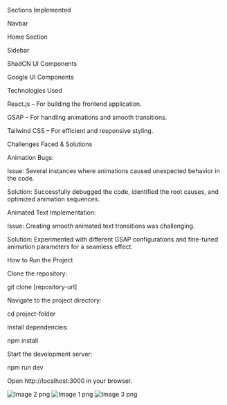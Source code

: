 Sections Implemented

Navbar

Home Section

Sidebar

ShadCN UI Components

Google UI Components

Technologies Used

React.js – For building the frontend application.

GSAP – For handling animations and smooth transitions.

Tailwind CSS – For efficient and responsive styling.

Challenges Faced & Solutions

Animation Bugs:

Issue: Several instances where animations caused unexpected behavior in the code.

Solution: Successfully debugged the code, identified the root causes, and optimized animation sequences.

Animated Text Implementation:

Issue: Creating smooth animated text transitions was challenging.

Solution: Experimented with different GSAP configurations and fine-tuned animation parameters for a seamless effect.

How to Run the Project

Clone the repository:

git clone [repository-url]

Navigate to the project directory:

cd project-folder

Install dependencies:

npm install

Start the development server:

npm run dev

Open http://localhost:3000 in your browser.


![Image 2 png](https://github.com/user-attachments/assets/a12e72a9-3e00-4301-a391-8f14976d4dff)
![Image 1 png](https://github.com/user-attachments/assets/3b2a0f41-d7a2-419e-9287-25fb002358a5)
![Image 3 png](https://github.com/user-attachments/assets/5d3f6f22-4b53-4cd8-a19e-bd0cff17ee42)
